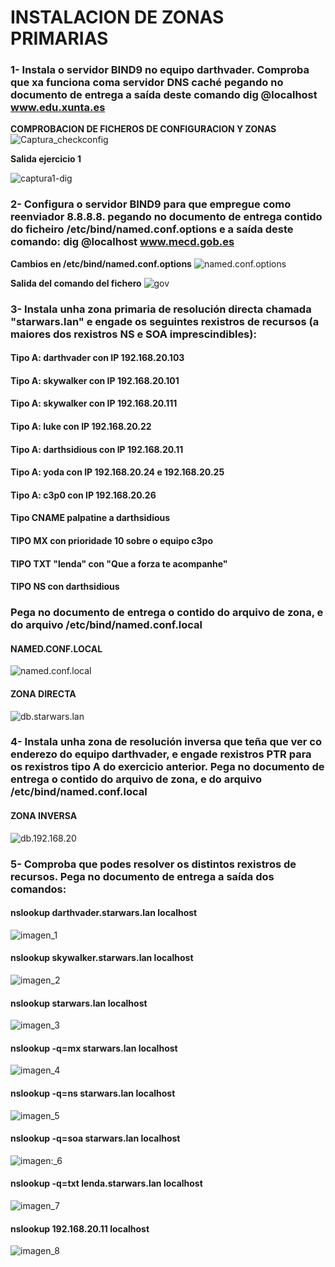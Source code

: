 # INSTALACION DE ZONAS PRIMARIAS

### 1- Instala o servidor BIND9 no equipo darthvader. Comproba que xa funciona coma servidor DNS caché pegando no documento de entrega a saída deste comando dig @localhost www.edu.xunta.es

**COMPROBACION DE FICHEROS DE CONFIGURACION Y ZONAS**
![Captura_checkconfig](checkconf_checkzone.png)

**Salida ejercicio 1**

![captura1-dig](dig-xunta.edu2.png)

### 2- Configura o servidor BIND9 para que empregue como reenviador 8.8.8.8. pegando no documento de entrega contido do ficheiro /etc/bind/named.conf.options e a saída deste comando: dig @localhost www.mecd.gob.es 

**Cambios en /etc/bind/named.conf.options**
![named.conf.options](named.conf.options.png)

**Salida del comando del fichero**
![gov](gov.png)

### 3- Instala unha zona primaria de resolución directa chamada "starwars.lan" e engade os seguintes rexistros de recursos (a maiores dos rexistros NS e SOA imprescindibles):

####   Tipo A: darthvader con IP 192.168.20.103
####     Tipo A: skywalker con IP 192.168.20.101
####     Tipo A: skywalker con IP 192.168.20.111
####     Tipo A: luke con IP 192.168.20.22
####     Tipo A: darthsidious con IP 192.168.20.11
####     Tipo A: yoda con IP 192.168.20.24 e 192.168.20.25
####     Tipo A: c3p0 con IP 192.168.20.26
####     Tipo CNAME palpatine a darthsidious
####     TIPO MX con prioridade 10 sobre o equipo c3po
####     TIPO TXT "lenda" con "Que a forza te acompanhe"
####     TIPO NS con darthsidious

###  Pega no documento de entrega o contido do arquivo de zona, e do arquivo /etc/bind/named.conf.local

#### NAMED.CONF.LOCAL
![named.conf.local](named.conf.local.png)

#### ZONA DIRECTA
![db.starwars.lan](db.starwars.lan.png)

### 4- Instala unha zona de resolución inversa que teña que ver co enderezo do equipo darthvader, e engade rexistros PTR para os rexistros tipo A do exercicio anterior. Pega no documento de entrega o contido do arquivo de zona, e do arquivo /etc/bind/named.conf.local

#### ZONA INVERSA
![db.192.168.20](db.192.168.20.png)

### 5-     Comproba que podes resolver os distintos rexistros de recursos. Pega no documento de entrega a saída dos comandos:

#### nslookup darthvader.starwars.lan localhost
![imagen_1](nslookup_darthvader.starwars.lan.png)

#### nslookup skywalker.starwars.lan localhost
![imagen_2](nslookup_skywalker.starwars.lan.png)

#### nslookup starwars.lan localhost
![imagen_3](nslookup_starwars.lan.png)

#### nslookup -q=mx starwars.lan localhost
![imagen_4](nslookup-q=mx_starwars.lan.png)

#### nslookup -q=ns starwars.lan localhost
![imagen_5](nslookup-q=ns_starwars.lan.png)

#### nslookup -q=soa starwars.lan localhost
![imagen:_6](nslookup-q=soa_starwars.lan.png)

#### nslookup -q=txt lenda.starwars.lan localhost
![imagen_7](nslookup-q=txt_lenda.starwars.lan.png)

#### nslookup 192.168.20.11 localhost
![imagen_8](nslookup_192.168.20.11.png)






